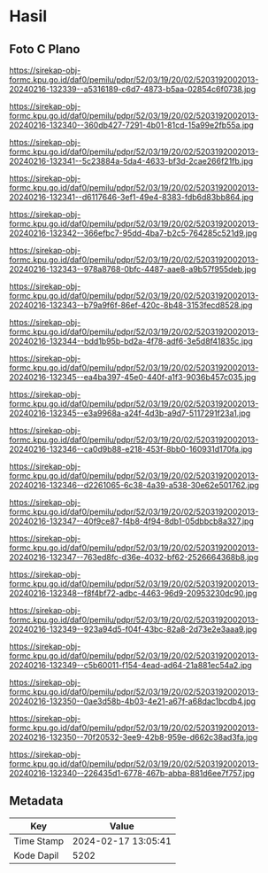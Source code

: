 # Hasil

## Foto C Plano

https://sirekap-obj-formc.kpu.go.id/daf0/pemilu/pdpr/52/03/19/20/02/5203192002013-20240216-132339--a5316189-c6d7-4873-b5aa-02854c6f0738.jpg

https://sirekap-obj-formc.kpu.go.id/daf0/pemilu/pdpr/52/03/19/20/02/5203192002013-20240216-132340--360db427-7291-4b01-81cd-15a99e2fb55a.jpg

https://sirekap-obj-formc.kpu.go.id/daf0/pemilu/pdpr/52/03/19/20/02/5203192002013-20240216-132341--5c23884a-5da4-4633-bf3d-2cae266f21fb.jpg

https://sirekap-obj-formc.kpu.go.id/daf0/pemilu/pdpr/52/03/19/20/02/5203192002013-20240216-132341--d6117646-3ef1-49e4-8383-fdb6d83bb864.jpg

https://sirekap-obj-formc.kpu.go.id/daf0/pemilu/pdpr/52/03/19/20/02/5203192002013-20240216-132342--366efbc7-95dd-4ba7-b2c5-764285c521d9.jpg

https://sirekap-obj-formc.kpu.go.id/daf0/pemilu/pdpr/52/03/19/20/02/5203192002013-20240216-132343--978a8768-0bfc-4487-aae8-a9b57f955deb.jpg

https://sirekap-obj-formc.kpu.go.id/daf0/pemilu/pdpr/52/03/19/20/02/5203192002013-20240216-132343--b79a9f6f-86ef-420c-8b48-3153fecd8528.jpg

https://sirekap-obj-formc.kpu.go.id/daf0/pemilu/pdpr/52/03/19/20/02/5203192002013-20240216-132344--bdd1b95b-bd2a-4f78-adf6-3e5d8f41835c.jpg

https://sirekap-obj-formc.kpu.go.id/daf0/pemilu/pdpr/52/03/19/20/02/5203192002013-20240216-132345--ea4ba397-45e0-440f-a1f3-9036b457c035.jpg

https://sirekap-obj-formc.kpu.go.id/daf0/pemilu/pdpr/52/03/19/20/02/5203192002013-20240216-132345--e3a9968a-a24f-4d3b-a9d7-5117291f23a1.jpg

https://sirekap-obj-formc.kpu.go.id/daf0/pemilu/pdpr/52/03/19/20/02/5203192002013-20240216-132346--ca0d9b88-e218-453f-8bb0-160931d170fa.jpg

https://sirekap-obj-formc.kpu.go.id/daf0/pemilu/pdpr/52/03/19/20/02/5203192002013-20240216-132346--d2261065-6c38-4a39-a538-30e62e501762.jpg

https://sirekap-obj-formc.kpu.go.id/daf0/pemilu/pdpr/52/03/19/20/02/5203192002013-20240216-132347--40f9ce87-f4b8-4f94-8db1-05dbbcb8a327.jpg

https://sirekap-obj-formc.kpu.go.id/daf0/pemilu/pdpr/52/03/19/20/02/5203192002013-20240216-132347--763ed8fc-d36e-4032-bf62-2526664368b8.jpg

https://sirekap-obj-formc.kpu.go.id/daf0/pemilu/pdpr/52/03/19/20/02/5203192002013-20240216-132348--f8f4bf72-adbc-4463-96d9-20953230dc90.jpg

https://sirekap-obj-formc.kpu.go.id/daf0/pemilu/pdpr/52/03/19/20/02/5203192002013-20240216-132349--923a94d5-f04f-43bc-82a8-2d73e2e3aaa9.jpg

https://sirekap-obj-formc.kpu.go.id/daf0/pemilu/pdpr/52/03/19/20/02/5203192002013-20240216-132349--c5b60011-f154-4ead-ad64-21a881ec54a2.jpg

https://sirekap-obj-formc.kpu.go.id/daf0/pemilu/pdpr/52/03/19/20/02/5203192002013-20240216-132350--0ae3d58b-4b03-4e21-a67f-a68dac1bcdb4.jpg

https://sirekap-obj-formc.kpu.go.id/daf0/pemilu/pdpr/52/03/19/20/02/5203192002013-20240216-132350--70f20532-3ee9-42b8-959e-d662c38ad3fa.jpg

https://sirekap-obj-formc.kpu.go.id/daf0/pemilu/pdpr/52/03/19/20/02/5203192002013-20240216-132340--226435d1-6778-467b-abba-881d6ee7f757.jpg


## Metadata

| Key        | Value               |
| ---------- | ------------------- |
| Time Stamp | 2024-02-17 13:05:41 |
| Kode Dapil | 5202                |



